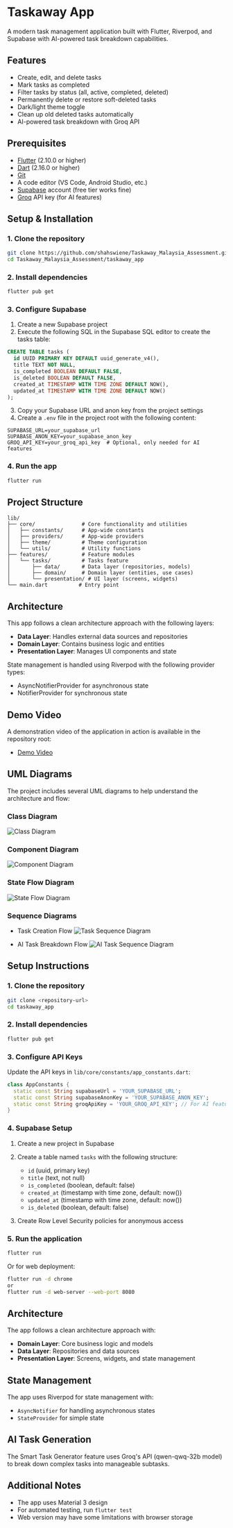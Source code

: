 # Taskaway App

A modern task management application built with Flutter, Riverpod, and Supabase with AI-powered task breakdown capabilities.

## Features

- Create, edit, and delete tasks
- Mark tasks as completed
- Filter tasks by status (all, active, completed, deleted)
- Permanently delete or restore soft-deleted tasks
- Dark/light theme toggle
- Clean up old deleted tasks automatically
- AI-powered task breakdown with Groq API

## Prerequisites

- [Flutter](https://flutter.dev/docs/get-started/install) (2.10.0 or higher)
- [Dart](https://dart.dev/get-dart) (2.16.0 or higher)
- [Git](https://git-scm.com/)
- A code editor (VS Code, Android Studio, etc.)
- [Supabase](https://supabase.com/) account (free tier works fine)
- [Groq](https://groq.com/) API key (for AI features)

## Setup & Installation

### 1. Clone the repository
```bash
git clone https://github.com/shahswiene/Taskaway_Malaysia_Assessment.git
cd Taskaway_Malaysia_Assessment/taskaway_app
```

### 2. Install dependencies
```bash
flutter pub get
```

### 3. Configure Supabase

1. Create a new Supabase project
2. Execute the following SQL in the Supabase SQL editor to create the tasks table:

```sql
CREATE TABLE tasks (
  id UUID PRIMARY KEY DEFAULT uuid_generate_v4(),
  title TEXT NOT NULL,
  is_completed BOOLEAN DEFAULT FALSE,
  is_deleted BOOLEAN DEFAULT FALSE,
  created_at TIMESTAMP WITH TIME ZONE DEFAULT NOW(),
  updated_at TIMESTAMP WITH TIME ZONE DEFAULT NOW()
);
```

3. Copy your Supabase URL and anon key from the project settings
4. Create a `.env` file in the project root with the following content:

```
SUPABASE_URL=your_supabase_url
SUPABASE_ANON_KEY=your_supabase_anon_key
GROQ_API_KEY=your_groq_api_key  # Optional, only needed for AI features
```

### 4. Run the app
```bash
flutter run
```

## Project Structure

```
lib/
├── core/               # Core functionality and utilities
│   ├── constants/      # App-wide constants
│   ├── providers/      # App-wide providers
│   ├── theme/          # Theme configuration
│   └── utils/          # Utility functions
├── features/           # Feature modules
│   └── tasks/          # Tasks feature
│       ├── data/       # Data layer (repositories, models)
│       ├── domain/     # Domain layer (entities, use cases)
│       └── presentation/ # UI layer (screens, widgets)
└── main.dart          # Entry point
```

## Architecture

This app follows a clean architecture approach with the following layers:

- **Data Layer**: Handles external data sources and repositories
- **Domain Layer**: Contains business logic and entities
- **Presentation Layer**: Manages UI components and state

State management is handled using Riverpod with the following provider types:
- AsyncNotifierProvider for asynchronous state
- NotifierProvider for synchronous state

## Demo Video

A demonstration video of the application in action is available in the repository root:
- [Demo Video](../demo_taskaway.mov)

## UML Diagrams

The project includes several UML diagrams to help understand the architecture and flow:

### Class Diagram
![Class Diagram](../taskaway_app_uml/TaskawayAppClassDiagram.png)

### Component Diagram
![Component Diagram](../taskaway_app_uml/TaskawayAppComponentDiagram.png)

### State Flow Diagram
![State Flow Diagram](../taskaway_app_uml/TaskawayAppStateFlow.png)

### Sequence Diagrams
- Task Creation Flow
![Task Sequence Diagram](../taskaway_app_uml/TaskawayAppSequenceDiagram.png)

- AI Task Breakdown Flow
![AI Task Sequence Diagram](../taskaway_app_uml/TaskawayAppAISequence.png)

## Setup Instructions

### 1. Clone the repository

```bash
git clone <repository-url>
cd taskaway_app
```

### 2. Install dependencies

```bash
flutter pub get
```

### 3. Configure API Keys

Update the API keys in `lib/core/constants/app_constants.dart`:

```dart
class AppConstants {
  static const String supabaseUrl = 'YOUR_SUPABASE_URL';
  static const String supabaseAnonKey = 'YOUR_SUPABASE_ANON_KEY';
  static const String groqApiKey = 'YOUR_GROQ_API_KEY'; // For AI features
}
```

### 4. Supabase Setup

1. Create a new project in Supabase
2. Create a table named `tasks` with the following structure:
   - `id` (uuid, primary key)
   - `title` (text, not null)
   - `is_completed` (boolean, default: false)
   - `created_at` (timestamp with time zone, default: now())
   - `updated_at` (timestamp with time zone, default: now())
   - `is_deleted` (boolean, default: false)

3. Create Row Level Security policies for anonymous access

### 5. Run the application

```bash
flutter run
```

Or for web deployment:

```bash
flutter run -d chrome 
or 
flutter run -d web-server --web-port 8080   
```

## Architecture

The app follows a clean architecture approach with:

- **Domain Layer**: Core business logic and models
- **Data Layer**: Repositories and data sources
- **Presentation Layer**: Screens, widgets, and state management

## State Management

The app uses Riverpod for state management with:

- `AsyncNotifier` for handling asynchronous states
- `StateProvider` for simple state

## AI Task Generation

The Smart Task Generator feature uses Groq's API (qwen-qwq-32b model) to break down complex tasks into manageable subtasks.

## Additional Notes

- The app uses Material 3 design
- For automated testing, run `flutter test`
- Web version may have some limitations with browser storage
